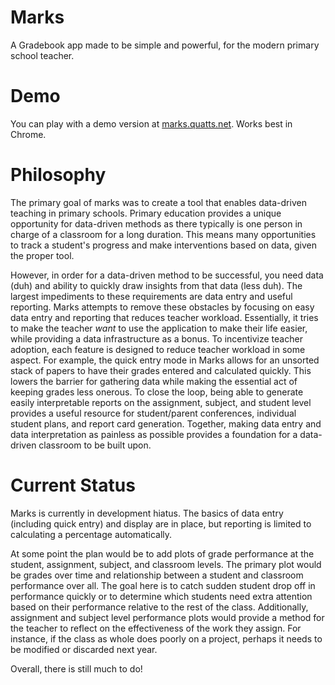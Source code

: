 # Marks
A Gradebook app made to be simple and powerful, for the modern primary school teacher.


# Demo
You can play with a demo version at [marks.quatts.net](http://marks.quatts.net). Works best in Chrome.

# Philosophy
The primary goal of marks was to create a tool that enables data-driven teaching in primary schools. Primary education provides a unique opportunity for data-driven methods as there typically is one person in charge of a classroom for a long duration. This means many opportunities to track a student's progress and make interventions based on data, given the proper tool.

However, in order for a data-driven method to be successful, you need data (duh) and ability to quickly draw insights from that data (less duh). The largest impediments to these requirements are data entry and useful reporting. Marks attempts to remove these obstacles by focusing on easy data entry and reporting that reduces teacher workload. Essentially, it tries to make the teacher _want_ to use the application to make their life easier, while providing a data infrastructure as a bonus. To incentivize teacher adoption, each feature is designed to reduce teacher workload in some aspect. For example, the quick entry mode in Marks allows for an unsorted stack of papers to have their grades entered and calculated quickly. This lowers the barrier for gathering data while making the essential act of keeping grades less onerous. To close the loop, being able to generate easily interpretable reports on the assignment, subject, and student level provides a useful resource for student/parent conferences, individual student plans, and report card generation. Together, making data entry and data interpretation as painless as possible provides a foundation for a data-driven classroom to be built upon.

# Current Status
Marks is currently in development hiatus. The basics of data entry (including quick entry) and display are in place, but reporting is limited to calculating a percentage automatically.

At some point the plan would be to add plots of grade performance at the student, assignment, subject, and classroom levels. The primary plot would be grades over time and relationship between a student and classroom performance over all. The goal here is to catch sudden student drop off in performance quickly or to determine which students need extra attention based on their performance relative to the rest of the class. Additionally, assignment and subject level performance plots would provide a method for the teacher to reflect on the effectiveness of the work they assign. For instance, if the class as whole does poorly on a project, perhaps it needs to be modified or discarded next year.

Overall, there is still much to do!
